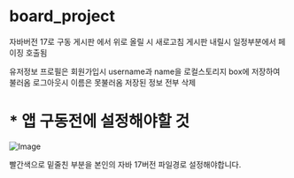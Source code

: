 # board_project

자바버전 17로 구동 게시판 에서 위로 올릴 시 새로고침 게시판 내릴시 일정부분에서 페이징 호출됨

유저정보 프로필은 회원가입시 username과 name을 로컬스토리지 box에 저장하여 불러옴 로그아웃시 이름은 못불러옴 저장된 정보 전부 삭제

#  * 앱 구동전에 설정해야할 것

![Image](https://github.com/user-attachments/assets/302d526e-360a-4512-b8b6-42f2cd132442)

빨간색으로 밑줄친 부분을 본인의 자바 17버전 파일경로 설정해야합니다.
